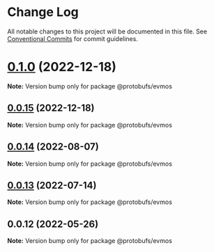 # Change Log

All notable changes to this project will be documented in this file.
See [Conventional Commits](https://conventionalcommits.org) for commit guidelines.

# [0.1.0](https://github.com/cosmology-tech/proto-registry/compare/@protobufs/evmos@0.0.15...@protobufs/evmos@0.1.0) (2022-12-18)

**Note:** Version bump only for package @protobufs/evmos





## [0.0.15](https://github.com/cosmology-tech/proto-registry/compare/@protobufs/evmos@0.0.14...@protobufs/evmos@0.0.15) (2022-12-18)

**Note:** Version bump only for package @protobufs/evmos





## [0.0.14](https://github.com/cosmology-tech/proto-registry/compare/@protobufs/evmos@0.0.13...@protobufs/evmos@0.0.14) (2022-08-07)

**Note:** Version bump only for package @protobufs/evmos





## [0.0.13](https://github.com/cosmology-tech/proto-registry/compare/@protobufs/evmos@0.0.12...@protobufs/evmos@0.0.13) (2022-07-14)

**Note:** Version bump only for package @protobufs/evmos





## 0.0.12 (2022-05-26)

**Note:** Version bump only for package @protobufs/evmos
